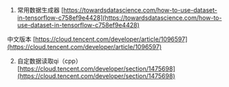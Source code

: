 1. 常用数据生成器
[https://towardsdatascience.com/how-to-use-dataset-in-tensorflow-c758ef9e4428](https://towardsdatascience.com/how-to-use-dataset-in-tensorflow-c758ef9e4428)

中文版本 [https://cloud.tencent.com/developer/article/1096597](https://cloud.tencent.com/developer/article/1096597)

2. 自定数据读取qi（cpp）
[https://cloud.tencent.com/developer/section/1475698](https://cloud.tencent.com/developer/section/1475698)